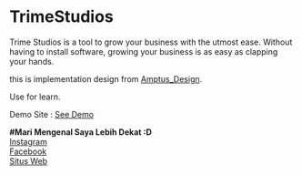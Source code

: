 # TrimeStudios
Trime Studios is a tool to grow your business with the utmost ease. Without having to install software, growing your business is as easy as clapping your hands.

this is implementation design from <a href="https://www.uplabs.com/amptus_design" target="_blank">Amptus_Design</a>.

Use for learn.

Demo Site : <a href="https://wafarifki.github.io/TrimeStudios/">See Demo</a>

<b>#Mari Mengenal Saya Lebih Dekat :D </b>
<br><a href="https://instagram.com/wafarifki_" target="_blank">Instagram</a>
<br><a href="https://facebook.com/bekasiHACKERlive" target="_blank">Facebook</a>
<br><a href="https://wafarifki.tk" target="_blank">Situs Web</a>
